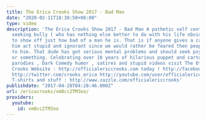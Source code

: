 ```yaml
---
title: The Erica Crooks Show 2017 - Bad Man
date: "2020-02-11T18:38:50+08:00"
type: video
description: 'The Erica Crooks Show 2017 - Bad Man A pathetic self centered attention
  seeking bully ( who has nothing else better to do with his life obviously ) wants
  to show off just how bad of a man he is. That is if anyone gives a care to watch
  him act stupid and ignorant since we would rather be feared then people being friendly
  to him. That dude has got serious mental problems and should seek psychiatric help
  or something. Celebrating over 10 years of hilarious puppet and cartoon animation
  parodies , Dark Comedy humor , satires and stupid videos visit The Official Erica
  Crooks Website : http://officialericcrooks.com today ! http://facebook.com/officialericcrooks
  http://twitter.com/crooks_erica http://youtube.com/user/officialericcrooks http://Instagram.com/officialericcrooks/
  T-shirts and stuff : http://www.zazzle.com/officialericcrooks'
publishdate: "2017-04-28T04:28:46.000Z"
url: /ericacrooks/vm8cc2TM3oo/
providers:
  youtube:
    id: vm8cc2TM3oo
---
```

